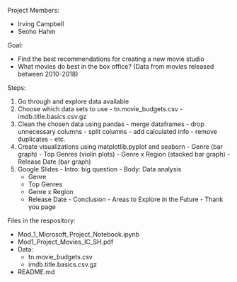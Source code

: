 Project Members:
  - Irving Campbell
  - Seoho Hahm

Goal:
  - Find the best recommendations for creating a new movie studio
  - What movies do best in the box office? (Data from movies released between 2010-2018)
  
Steps:
  1) Go through and explore data available
  2) Choose which data sets to use
    - tn.movie_budgets.csv
    - imdb.title.basics.csv.gz
  3) Clean the chosen data using pandas
    - merge dataframes
    - drop unnecessary columns
    - split columns
    - add calculated info
    - remove duplicates
    - etc.
  4) Create visualizations using matplotlib.pyplot and seaborn
    - Genre (bar graph)
    - Top Genres (violin plots)
    - Genre x Region (stacked bar graph)
    - Release Date (bar graph)
  5) Google Slides
    - Intro: big question
    - Body: Data analysis
      - Genre
      - Top Genres
      - Genre x Region
      - Release Date
    - Conclusion
    - Areas to Explore in the Future
    - Thank you page

Files in the respository:
  - Mod_1_Microsoft_Project_Notebook.ipynb
  - Mod1_Project_Movies_IC_SH.pdf
  - Data:
    - tn.movie_budgets.csv
    - imdb.title.basics.csv.gz
  - README.md
